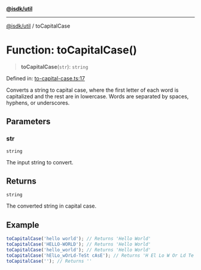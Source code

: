 [**@isdk/util**](../README.md)

***

[@isdk/util](../globals.md) / toCapitalCase

# Function: toCapitalCase()

> **toCapitalCase**(`str`): `string`

Defined in: [to-capital-case.ts:17](https://github.com/isdk/util.js/blob/337b47688186bc271c622eb5b7ca550ac681e127/src/to-capital-case.ts#L17)

Converts a string to capital case, where the first letter of each word is capitalized
and the rest are in lowercase. Words are separated by spaces, hyphens, or underscores.

## Parameters

### str

`string`

The input string to convert.

## Returns

`string`

The converted string in capital case.

## Example

```typescript
toCapitalCase('hello world'); // Returns 'Hello World'
toCapitalCase('HELLO-WORLD'); // Returns 'Hello World'
toCapitalCase('hello_world'); // Returns 'Hello World'
toCapitalCase('hElLo_wOrLd-TeSt cAsE'); // Returns 'H El Lo W Or Ld Te St C As E'
toCapitalCase(''); // Returns ''
```
